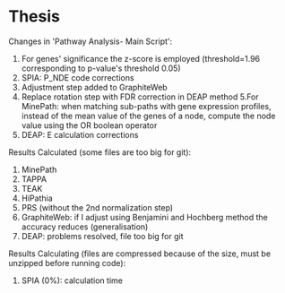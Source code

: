 # Thesis

Changes in 'Pathway Analysis- Main Script':
1. For genes' significance the z-score is employed (threshold=1.96 corresponding to p-value's threshold 0.05)
2. SPIA: P_NDE code corrections
3. Adjustment step added to GraphiteWeb
4. Replace rotation step with FDR correction in DEAP method
5.For MinePath: when matching sub-paths with gene expression profiles, instead of the mean value of the genes of a node, compute the node value using the OR boolean operator
6. DEAP: E calculation corrections

Results Calculated (some files are too big for git):
1. MinePath
2. TAPPA
3. TEAK
4. HiPathia
5. PRS (without the 2nd normalization step)
6. GraphiteWeb: if I adjust using Benjamini and Hochberg method the accuracy reduces (generalisation)
7. DEAP: problems resolved, file too big for git

Results Calculating (files are compressed because of the size, must be unzipped before running code):
1. SPIA (0%): calculation time

